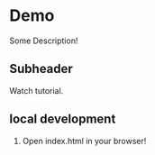 # Demo 

Some Description!


## Subheader

Watch tutorial.

## local development 

1. Open index.html in your browser!


